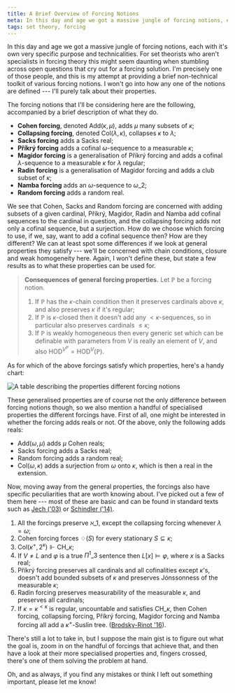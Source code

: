 ```yaml
---
title: A Brief Overview of Forcing Notions
meta: In this day and age we got a massive jungle of forcing notions, each with it's own very specific purpose and technicalities. For set theorists who aren't specialists in forcing theory this might seem daunting when stumbling across open questions that cry out for a forcing solution. I'm precisely one of those people, and this is my attempt at providing a brief non-technical toolkit of various forcing notions. I won't go into how any one of the notions are defined --- I'll purely talk about their properties.
tags: set theory, forcing
---
```


In this day and age we got a massive jungle of forcing notions, each with it's own very
specific purpose and technicalities. For set theorists who aren't specialists in
forcing theory this might seem daunting when stumbling across open questions that cry
out for a forcing solution. I'm precisely one of those people, and this is my attempt
at providing a brief non-technical toolkit of various forcing notions. I won't go into
how any one of the notions are defined --- I'll purely talk about their properties.

The forcing notions that I'll be considering here are the following, accompanied by a
brief description of what they do.

- **Cohen forcing**, denoted $\text{Add}(\kappa,\mu)$, adds $\mu$ many subsets of
  $\kappa$;
- **Collapsing forcing**, denoted $\text{Col}(\lambda,\kappa)$, collapses $\kappa$ to
  $\lambda$;
- **Sacks forcing** adds a Sacks real;
- **Příkrý forcing** adds a cofinal $\omega$-sequence to a measurable $\kappa$;
- **Magidor forcing** is a generalisation of Příkrý forcing and adds a cofinal
  $\lambda$-sequence to a measurable $\kappa$ for $\lambda$ regular;
- **Radin forcing** is a generalisation of Magidor forcing and adds a club subset of
  $\kappa$;
- **Namba forcing** adds an $\omega$-sequence to $\omega\_2$;
- **Random forcing** adds a random real.

We see that Cohen, Sacks and Random forcing are concerned with adding subsets of a
given cardinal, Příkrý, Magidor, Radin and Namba add cofinal sequences to the cardinal
in question, and the collapsing forcing adds not only a cofinal sequence, but a
surjection. How do we choose which forcing to use, if we, say, want to add a cofinal
sequence then? How are they different? We can at least spot some differences if we look
at general properties they satisfy --- we'll be concerned with chain
conditions, closure and weak homogeneity here. Again, I won't define these, but state a
few results as to what these properties can be used for.

> **Consequences of general forcing properties.** Let $\mathbb P$ be a forcing notion.
>
> 1. If $\mathbb P$ has the $\kappa$-chain condition then it preserves cardinals above
>    $\kappa$, and also preserves $\kappa$ if it's regular;
> 2. If $\mathbb P$ is $\kappa$-closed then it doesn't add any ${<}\kappa$-sequences,
>    so in particular also preserves cardinals $\leq\kappa$;
> 3. If $\mathbb P$ is weakly homogeneous then every generic set which can be definable
>    with parameters from $V$ is really an element of $V$, and also
>    $\textsf{HOD}^{V^{\mathbb P}}=\textsf{HOD}^V(\mathbb P)$.

As for which of the above forcings satisfy which properties, here's a handy chart:

![A table describing the properties different forcing
notions](src/assets/img/forcing-notions.webp)

These generalised properties are of course not the only difference between forcing
notions though, so we also mention a handful of specialised properties the different
forcings have. First of all, one might be interested in whether the forcing adds reals
or not. Of the above, only the following adds reals:

- $\text{Add}(\omega,\mu)$ adds $\mu$ Cohen reals;
- Sacks forcing adds a Sacks real;
- Random forcing adds a random real;
- $\text{Col}(\omega,\kappa)$ adds a surjection from $\omega$ onto $\kappa$, which is
  then a real in the extension.

Now, moving away from the general properties, the forcings also have specific
peculiarities that are worth knowing about. I've picked out a few of them here --- most
of these are basic and can be found in standard texts such as [Jech
('03)](https://mathscinet.ams.org/mathscinet-getitem?mr=1940513) or [Schindler
('14)](https://mathscinet.ams.org/mathscinet-getitem?mr=3243739).

1. All the forcings preserve $\aleph\_1$, except the collapsing forcing whenever
   $\lambda=\omega$;
2. Cohen forcing forces $\diamondsuit(S)$ for every stationary $S\subseteq\kappa$;
3. $\text{Col}(\kappa^+,2^\kappa)\Vdash\textsf{CH}\_\kappa$;
4. If $V\neq L$ and $\varphi$ is a true $\Pi^1\_3$ sentence then $L[x]\models\varphi$,
   where $x$ is a Sacks real;
5. Příkrý forcing preserves all cardinals and all cofinalities except $\kappa$'s,
   doesn't add bounded subsets of $\kappa$ and preserves Jónssonness of the measurable
   $\kappa$;
6. Radin forcing preserves measurability of the measurable $\kappa$, and preserves all
   cardinals;
7. If $\kappa=\kappa^{<\kappa}$ is regular, uncountable and satisfies
   $\textsf{CH}\_\kappa$, then Cohen forcing, collapsing forcing, Příkrý forcing,
   Magidor forcing and Namba forcing all add a $\kappa^+$-Suslin tree. ([Brodsky-Rinot
   '16](https://doi.org/10.1215/00294527-2019-0011)).

There's still a lot to take in, but I suppose the main gist is to figure out what the
goal is, zoom in on the handful of forcings that achieve that, and then have a look at
their more specialised properties and, fingers crossed, there's one of them solving the
problem at hand.

Oh, and as always, if you find any mistakes or think I left out something important,
please let me know!
